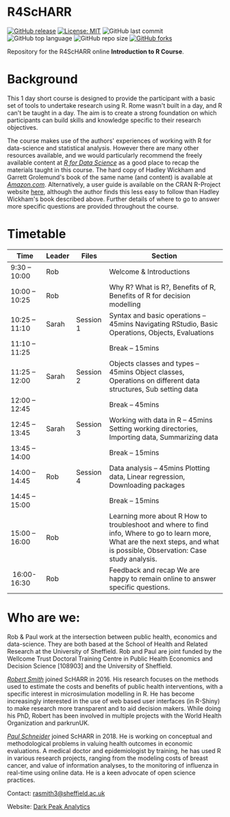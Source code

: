 # R4ScHARR

[![GitHub release](https://img.shields.io/badge/R-HEDS-green)](https://img.shields.io/badge/R-hello-green)
[![License: MIT](https://img.shields.io/badge/License-MIT-yellow.svg)](https://opensource.org/licenses/MIT)
![GitHub last commit](https://img.shields.io/github/last-commit/ScHARR-PHEDS/R4ScHARR?color=red&style=plastic)
![GitHub top language](https://img.shields.io/github/languages/top/ScHARR-PHEDS/R4ScHARR?style=plastic)
![GitHub repo size](https://img.shields.io/github/repo-size/ScHARR-PHEDS/R4ScHARR?style=plastic)
[![GitHub forks](https://img.shields.io/github/forks/ScHARR-PHEDS/R4ScHARR?style=social&label=Fork&maxAge=2592000)](https://GitHub.com/ScHARR-PHEDS/R4ScHARR/network/)

Repository for the R4ScHARR online **Introduction to R Course**. 

# Background

This 1 day short course is designed to provide the participant with a basic set of tools to undertake research using R. Rome wasn't built in a day, and R can't be taught in a day. The aim is to create a strong foundation on which participants can build skills and knowledge specific to their research objectives.

The course makes use of the authors' experiences of working with R for data-science and statistical analysis. However there are many other resources available, and we would particularly recommend the freely available content at *[R for Data Science](https://r4ds.had.co.nz/)* as a good place to recap the materials taught in this course. The hard copy of Hadley Wickham and Garrett Grolemund's book of the same name (and content) is available at *[Amazon.com](https://r4ds.had.co.nz/)*. Alternatively, a user guide is available on the CRAN R-Project website [here](https://cran.r-project.org/doc/manuals/r-release/R-intro.html), although the author finds this less easy to follow than Hadley Wickham's book described above. Further details of where to go to answer more specific questions are provided throughout the course.

# Timetable

Time         |Leader|Files    |Section                                                                                                                                                                      
-------------|------|---------|-----------------------------------------------------------------------------------------------------------------------------------------------------------------------------
9:30 – 10:00 |Rob   |         |Welcome & Introductions                                                                                                                                                      
10:00 – 10:25|Rob   |         |Why R? What is R?, Benefits of R, Benefits of R for decision modelling                                                                                                       
10:25 – 11:10|Sarah |Session 1|Syntax and basic operations – 45mins Navigating RStudio, Basic Operations, Objects, Evaluations                                                                              
11:10 – 11:25|      |         |Break – 15mins                                                                                                                                                               
11:25 – 12:00|Sarah |Session 2|Objects classes and types – 45mins Object classes, Operations on different data structures, Sub setting data                                                                 
12:00 – 12:45|      |         |Break – 45mins                                                                                                                                                               
12:45 – 13:45|Sarah |Session 3|Working with data in R – 45mins Setting working directories, Importing data, Summarizing data                                                                                
13:45 – 14:00|      |         |Break – 15mins                                                                                                                                                               
14:00 – 14:45|Rob   |Session 4|Data analysis – 45mins Plotting data, Linear regression, Downloading packages                                                                                                
14:45 – 15:00|      |         |Break – 15mins                                                                                                                                                               
15:00 – 16:00|Rob   |         |Learning more about R How to troubleshoot and where to find info, Where to go to learn more, What are the next steps, and what is possible, Observation: Case study analysis.
 16:00- 16:30|Rob   |         |Feedback and recap We are happy to remain online to answer specific questions.                                                                                               

# Who are we:

Rob & Paul work at the intersection between public health, economics and data-science. They are both based at the School of Health and Related Research at the University of Sheffield. Rob and Paul are joint funded by the Wellcome Trust Doctoral Training Centre in Public Health Economics and Decision Science [108903] and the University of Sheffield.

*[Robert Smith](https://www.linkedin.com/in/robert-smith-53b28438/)* joined ScHARR in 2016. His research focuses on the methods used to estimate the costs and benefits of public health interventions, with a specific interest in microsimulation modelling in R. He has become increasingly interested in the use of web based user interfaces (in R-Shiny) to make research more transparent and to aid decision makers. While doing his PhD, Robert has been involved in multiple projects with the World Health Organization and parkrunUK.

*[Paul Schneider](https://bitowaqr.github.io/)* joined ScHARR in 2018. He is working on conceptual and methodological problems in valuing health outcomes in economic evaluations. A medical doctor and epidemiologist by training, he has used R in various research projects, ranging from the modeling costs of breast cancer, and value of information analyses, to the monitoring of influenza in real-time using online data. He is a keen advocate of open science practices.

Contact:   rasmith3@sheffield.ac.uk

Website: [Dark Peak Analytics](https://www.darkpeakanalytics.com)




